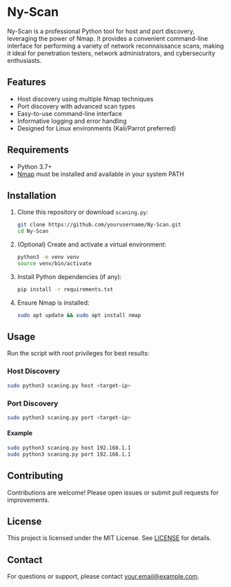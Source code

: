 # Ny-Scan

Ny-Scan is a professional Python tool for host and port discovery, leveraging the power of Nmap. It provides a convenient command-line interface for performing a variety of network reconnaissance scans, making it ideal for penetration testers, network administrators, and cybersecurity enthusiasts.

## Features
- Host discovery using multiple Nmap techniques
- Port discovery with advanced scan types
- Easy-to-use command-line interface
- Informative logging and error handling
- Designed for Linux environments (Kali/Parrot preferred)

## Requirements
- Python 3.7+
- [Nmap](https://nmap.org/) must be installed and available in your system PATH

## Installation
1. Clone this repository or download `scaning.py`:
   ```bash
   git clone https://github.com/yourusername/Ny-Scan.git
   cd Ny-Scan
   ```
2. (Optional) Create and activate a virtual environment:
   ```bash
   python3 -m venv venv
   source venv/bin/activate
   ```
3. Install Python dependencies (if any):
   ```bash
   pip install -r requirements.txt
   ```
4. Ensure Nmap is installed:
   ```bash
   sudo apt update && sudo apt install nmap
   ```

## Usage
Run the script with root privileges for best results:

### Host Discovery
```bash
sudo python3 scaning.py host <target-ip>
```

### Port Discovery
```bash
sudo python3 scaning.py port <target-ip>
```

#### Example
```bash
sudo python3 scaning.py host 192.168.1.1
sudo python3 scaning.py port 192.168.1.1
```

## Contributing
Contributions are welcome! Please open issues or submit pull requests for improvements.

## License
This project is licensed under the MIT License. See [LICENSE](LICENSE) for details.

## Contact
For questions or support, please contact [your.email@example.com](mailto:your.email@example.com).
